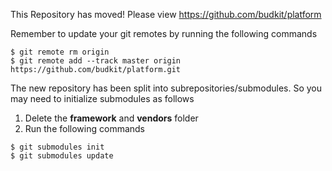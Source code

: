 This Repository has moved! Please view https://github.com/budkit/platform

Remember to update your git remotes by running the following commands

`$ git remote rm origin`<br />
`$ git remote add --track master origin https://github.com/budkit/platform.git`

The new repository has been split into subrepositories/submodules. So you may need to initialize submodules as follows

1. Delete the **framework** and **vendors** folder
2. Run the following commands

`$ git submodules init`<br />
`$ git submodules update`
